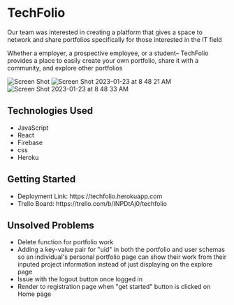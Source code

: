 # TechFolio
<p>Our team was interested in creating a platform that gives a space to network and share portfolios specifically for those interested in the IT field</p>
<p>Whether a employer, a prospective employee, or a student– TechFolio provides a place to easily create your own portfolio, share it with a community, and explore other portfolios
</p>

![Screen Shot](https://user-images.githubusercontent.com/102608394/214055837-a3e62ca2-10d0-4976-8d4a-3ae0783a3ec4.png)
![Screen Shot 2023-01-23 at 8 48 21 AM](https://user-images.githubusercontent.com/102608394/214055853-8d4a5319-16f6-43f1-b187-59a4499dda31.png)
![Screen Shot 2023-01-23 at 8 48 33 AM](https://user-images.githubusercontent.com/102608394/214055864-0897b5ae-4fec-41cd-8db2-56805ae186de.png)


<h2>Technologies Used</h2>
<ul>
<li>JavaScript</li>
<li>React</li>
<li>Firebase</li>
<li>css</li>
<li>Heroku</li>
</ul>

<h2>Getting Started</h2>
<ul>
<li>Deployment Link: https://techfolio.herokuapp.com </li>
<li>Trello Board: https://trello.com/b/INPDtAj0/techfolio </li>
</ul>

<h2>Unsolved Problems</h2>
<ul>
<li>Delete function for portfolio work</li>
<li>Adding a key-value pair for "uid" in both the portfolio and user schemas so an individual's personal portfolio page can show their work from their inputed project information instead of just displaying on the explore page </li>
<li>Issue with the logout button once logged in </li>
<li>Render to registration page when "get started" button is clicked on Home page</li>
</ul>
